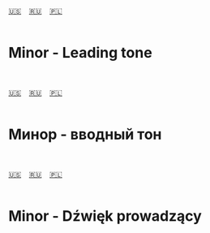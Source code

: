 <span id="en"><a href="#en">🇺🇸</a> &nbsp;&nbsp;&nbsp;<a href="#ru">🇷🇺</a> &nbsp;&nbsp;&nbsp;<a href="#pl">🇵🇱</a> &nbsp;&nbsp;&nbsp;</span><br><br>
# Minor - Leading tone<br><br>
<span id="ru"><a href="#en">🇺🇸</a> &nbsp;&nbsp;&nbsp;<a href="#ru">🇷🇺</a> &nbsp;&nbsp;&nbsp;<a href="#pl">🇵🇱</a> &nbsp;&nbsp;&nbsp;</span><br><br>
# Минор - вводный тон<br><br>
<span id="pl"><a href="#en">🇺🇸</a> &nbsp;&nbsp;&nbsp;<a href="#ru">🇷🇺</a> &nbsp;&nbsp;&nbsp;<a href="#pl">🇵🇱</a> &nbsp;&nbsp;&nbsp;</span><br><br>
# Minor - Dźwięk prowadzący<br><br>

